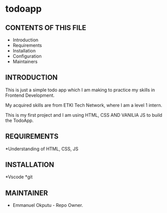 # todoapp

CONTENTS OF THIS FILE
---------------------

 * Introduction
 * Requirements
 * Installation
 * Configuration
 * Maintainers


INTRODUCTION
------------

This is just a simple todo app 
which I am making to practice 
my skills in Frontend Development. 

My acquired skills are from ETKI 
Tech Network, where I am a level 
1 intern.

This is my first project and 
I am using HTML, CSS AND VANILIA 
JS to build the TodoApp.


REQUIREMENTS
------------

*Understanding of HTML, CSS, JS


INSTALLATION
------------

*Vscode
*git


MAINTAINER
-----------

* Emmanuel Okputu - Repo Owner.

